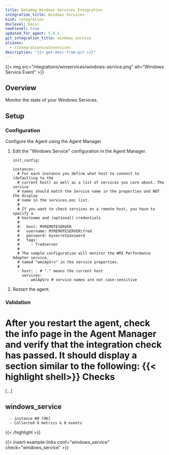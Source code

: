 ```yaml
---
title: Datadog-Windows Services Integration
integration_title: Windows Services
kind: integration
doclevel: basic
newhlevel: true
updated_for_agent: 5.8.5
git_integration_title: windows_service
aliases:
  - /integrations/winservices
description: "{{< get-desc-from-git >}}"
---
```


{{< img src="integrations/winservices/windows-service.png" alt="Windows Service Event" >}}

## Overview

Monitor the state of your Windows Services.

## Setup
### Configuration

Configure the Agent using the Agent Manager

1.  Edit the "Windows Service" configuration in the Agent Manager.

        init_config:

        instances:
          # For each instance you define what host to connect to (defaulting to the
          # current host) as well as a list of services you care about. The service
          # names should match the Service name in the properties and NOT the display
          # name in the services.msc list.
          #
          # If you want to check services on a remote host, you have to specify a
          # hostname and (optional) credentials
          #
          #-  host: MYREMOTESERVER
          #   username: MYREMOTESERVER\fred
          #   password: mysecretpassword
          #   tags:
          #     - fredserver
          #
          # The sample configuration will monitor the WMI Performance Adapter service,
          # named "wmiApSrv" in the service properties.
          #
          - host: . # "." means the current host
            services:
              - wmiApSrv # service names are not case-sensitive


2.  Restart the agent.

### Validation

After you restart the agent, check the info page in the Agent Manager and verify that the integration check has passed. It should display a section similar to the following:
{{< highlight shell>}}
Checks
======

  [...]

  windows_service
  ---------------
      - instance #0 [OK]
      - Collected 8 metrics & 0 events
{{< /highlight >}}

{{< insert-example-links conf="windows_service" check="windows_service" >}}
